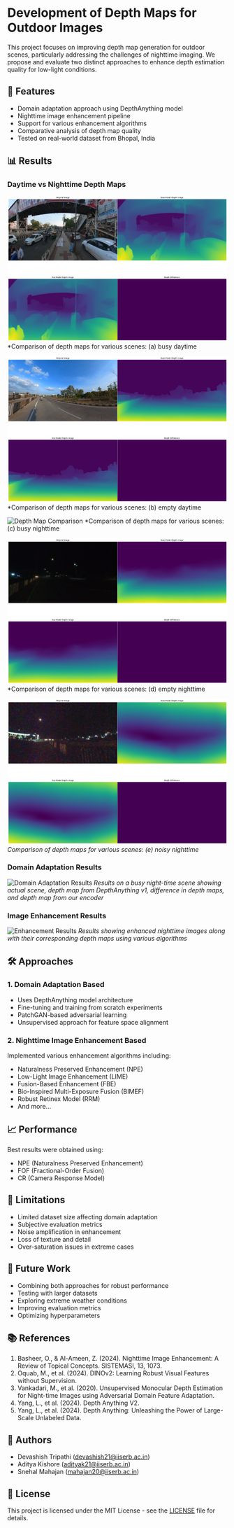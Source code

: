 # Development of Depth Maps for Outdoor Images

This project focuses on improving depth map generation for outdoor scenes, particularly addressing the challenges of nighttime imaging. We propose and evaluate two distinct approaches to enhance depth estimation quality for low-light conditions.

## 🌟 Features

- Domain adaptation approach using DepthAnything model
- Nighttime image enhancement pipeline
- Support for various enhancement algorithms
- Comparative analysis of depth map quality
- Tested on real-world dataset from Bhopal, India

## 📊 Results

### Daytime vs Nighttime Depth Maps
![Depth Map Comparison](ft_day_busy_comparison.png)
*Comparison of depth maps for various scenes: (a) busy daytime


![Depth Map Comparison](ft_day_empty_comparison.png)
*Comparison of depth maps for various scenes: (b) empty daytime


![Depth Map Comparison](ft_night_day_comparison.png)
*Comparison of depth maps for various scenes: (c) busy nighttime


![Depth Map Comparison](ft_night_empty_comparison.png)
*Comparison of depth maps for various scenes: (d) empty nighttime


![Depth Map Comparison](ft_night_verylowres_comparison.png)
*Comparison of depth maps for various scenes: (e) noisy nighttime*


### Domain Adaptation Results
![Domain Adaptation Results](assets/domain_adaptation.png)
*Results on a busy night-time scene showing actual scene, depth map from DepthAnything v1, difference in depth maps, and depth map from our encoder*

### Image Enhancement Results
![Enhancement Results](assets/enhancement_results.png)
*Results showing enhanced nighttime images along with their corresponding depth maps using various algorithms*

## 🛠️ Approaches

### 1. Domain Adaptation Based
- Uses DepthAnything model architecture
- Fine-tuning and training from scratch experiments
- PatchGAN-based adversarial learning
- Unsupervised approach for feature space alignment

### 2. Nighttime Image Enhancement Based
Implemented various enhancement algorithms including:
- Naturalness Preserved Enhancement (NPE)
- Low-Light Image Enhancement (LIME)
- Fusion-Based Enhancement (FBE)
- Bio-Inspired Multi-Exposure Fusion (BIMEF)
- Robust Retinex Model (RRM)
- And more...

## 📈 Performance

Best results were obtained using:
- NPE (Naturalness Preserved Enhancement)
- FOF (Fractional-Order Fusion)
- CR (Camera Response Model)

## 🚧 Limitations

- Limited dataset size affecting domain adaptation
- Subjective evaluation metrics
- Noise amplification in enhancement
- Loss of texture and detail
- Over-saturation issues in extreme cases

## 🔮 Future Work

- Combining both approaches for robust performance
- Testing with larger datasets
- Exploring extreme weather conditions
- Improving evaluation metrics
- Optimizing hyperparameters

## 📚 References

1. Basheer, O., & Al-Ameen, Z. (2024). Nighttime Image Enhancement: A Review of Topical Concepts. SISTEMASI, 13, 1073.
2. Oquab, M., et al. (2024). DINOv2: Learning Robust Visual Features without Supervision.
3. Vankadari, M., et al. (2020). Unsupervised Monocular Depth Estimation for Night-time Images using Adversarial Domain Feature Adaptation.
4. Yang, L., et al. (2024). Depth Anything V2.
5. Yang, L., et al. (2024). Depth Anything: Unleashing the Power of Large-Scale Unlabeled Data.

## 👥 Authors

- Devashish Tripathi (devashish21@iiserb.ac.in)
- Aditya Kishore (adityak21@iiserb.ac.in)
- Snehal Mahajan (mahajan20@iiserb.ac.in)

## 📄 License

This project is licensed under the MIT License - see the [LICENSE](LICENSE) file for details.
